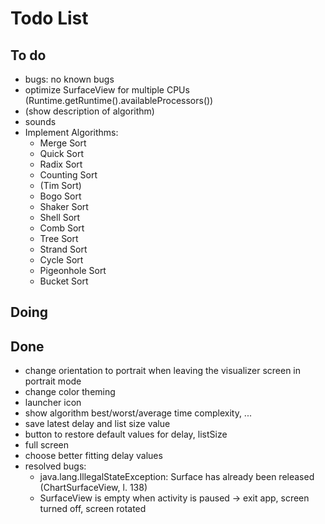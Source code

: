 # Todo List

## To do

+ bugs: no known bugs
+ optimize SurfaceView for multiple CPUs
  (Runtime.getRuntime().availableProcessors())
+ (show description of algorithm)
+ sounds
+ Implement Algorithms:
  + Merge Sort
  + Quick Sort
  + Radix Sort
  + Counting Sort
  + (Tim Sort)
  + Bogo Sort
  + Shaker Sort
  + Shell Sort
  + Comb Sort
  + Tree Sort
  + Strand Sort
  + Cycle Sort
  + Pigeonhole Sort
  + Bucket Sort

## Doing


## Done

+ change orientation to portrait when leaving the visualizer screen in
  portrait mode
+ change color theming
+ launcher icon
+ show algorithm best/worst/average time complexity, ...
+ save latest delay and list size value
+ button to restore default values for delay, listSize
+ full screen
+ choose better fitting delay values
+ resolved bugs:
  + java.lang.IllegalStateException: Surface has already been released
    (ChartSurfaceView, l. 138)
  + SurfaceView is empty when activity is paused &rarr; exit app, screen
    turned off, screen rotated